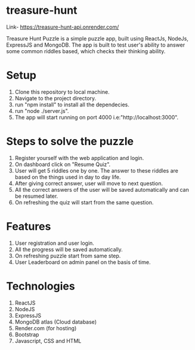 ﻿# treasure-hunt
 Link- https://treasure-hunt-api.onrender.com/

Treasure Hunt Puzzle is a simple puzzle app, built using ReactJs, NodeJs, ExpressJS and MongoDB. The app is built to test user's ability to answer some common riddles based, which checks their thinking ability.

# Setup
1. Clone this repository to local machine.
2. Navigate to the project directory.
3. run "npm install" to install all the dependecies.
4. run "node ./server.js".
5. The app will start running on port 4000 i.e:"http://localhost:3000".

# Steps to solve the puzzle
1. Register yourself with the web application and login.
2. On dashboard click on "Resume Quiz".
3. User will get 5 riddles one by one. The answer to these riddles are based on the things used in day to day life.
4. After giving correct answer, user will move to next question.
5. All  the correct answers of the user will be saved automatically and can be resumed later.
6. On refreshing the quiz will start from the same question.

# Features
1. User registration and user login.
2. All the progress will be saved automatically.
3. On refreshing puzzle start from same step.
4. User Leaderboard on admin panel on the basis of time.

# Technologies
1. ReactJS
2. NodeJS
3. ExpressJS
4. MongoDB atlas (Cloud database)
5. Render.com (for hosting)
6. Bootstrap
7. Javascript, CSS and HTML
